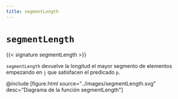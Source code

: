 ```yaml
---
title: segmentLength
---
```


# `segmentLength`

{{< signature segmentLength >}}

`segmentLength` devuelve la longitud el mayor segmento de elementos empezando en `j`  que satisfacen el predicado `p`.

@include [figure.html source="../images/segmentLength.svg" desc="Diagrama de la función segmentLength"]
